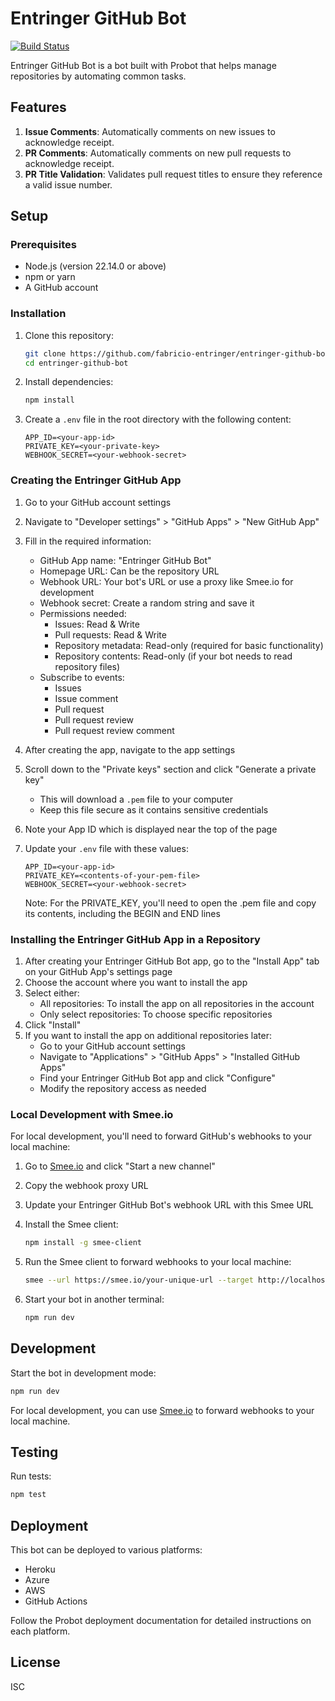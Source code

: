 # Entringer GitHub Bot

[![Build Status](https://github.com/fabricio-entringer/entringer-github-bot/actions/workflows/test.yml/badge.svg?branch=master)](https://github.com/fabricio-entringer/entringer-github-bot/actions/workflows/test.yml)

Entringer GitHub Bot is a bot built with Probot that helps manage repositories by automating common tasks.

## Features

1. **Issue Comments**: Automatically comments on new issues to acknowledge receipt.
2. **PR Comments**: Automatically comments on new pull requests to acknowledge receipt.
3. **PR Title Validation**: Validates pull request titles to ensure they reference a valid issue number.

## Setup

### Prerequisites

- Node.js (version 22.14.0 or above)
- npm or yarn
- A GitHub account

### Installation

1. Clone this repository:
   ```bash
   git clone https://github.com/fabricio-entringer/entringer-github-bot.git
   cd entringer-github-bot
   ```

2. Install dependencies:
   ```bash
   npm install
   ```

3. Create a `.env` file in the root directory with the following content:
   ```
   APP_ID=<your-app-id>
   PRIVATE_KEY=<your-private-key>
   WEBHOOK_SECRET=<your-webhook-secret>
   ```

### Creating the Entringer GitHub App

1. Go to your GitHub account settings
2. Navigate to "Developer settings" > "GitHub Apps" > "New GitHub App"
3. Fill in the required information:
   - GitHub App name: "Entringer GitHub Bot"
   - Homepage URL: Can be the repository URL
   - Webhook URL: Your bot's URL or use a proxy like Smee.io for development
   - Webhook secret: Create a random string and save it
   - Permissions needed:
     - Issues: Read & Write
     - Pull requests: Read & Write
     - Repository metadata: Read-only (required for basic functionality)
     - Repository contents: Read-only (if your bot needs to read repository files)
   - Subscribe to events:
     - Issues
     - Issue comment
     - Pull request
     - Pull request review
     - Pull request review comment
4. After creating the app, navigate to the app settings
5. Scroll down to the "Private keys" section and click "Generate a private key"
   - This will download a `.pem` file to your computer
   - Keep this file secure as it contains sensitive credentials
6. Note your App ID which is displayed near the top of the page
7. Update your `.env` file with these values:

   ```env
   APP_ID=<your-app-id>
   PRIVATE_KEY=<contents-of-your-pem-file>
   WEBHOOK_SECRET=<your-webhook-secret>
   ```

   Note: For the PRIVATE_KEY, you'll need to open the .pem file and copy its contents, including the BEGIN and END lines

### Installing the Entringer GitHub App in a Repository

1. After creating your Entringer GitHub Bot app, go to the "Install App" tab on your GitHub App's settings page
2. Choose the account where you want to install the app
3. Select either:
   - All repositories: To install the app on all repositories in the account
   - Only select repositories: To choose specific repositories
4. Click "Install"
5. If you want to install the app on additional repositories later:
   - Go to your GitHub account settings
   - Navigate to "Applications" > "GitHub Apps" > "Installed GitHub Apps"
   - Find your Entringer GitHub Bot app and click "Configure"
   - Modify the repository access as needed

### Local Development with Smee.io

For local development, you'll need to forward GitHub's webhooks to your local machine:

1. Go to [Smee.io](https://smee.io/) and click "Start a new channel"
2. Copy the webhook proxy URL
3. Update your Entringer GitHub Bot's webhook URL with this Smee URL
4. Install the Smee client:

   ```bash
   npm install -g smee-client
   ```

5. Run the Smee client to forward webhooks to your local machine:

   ```bash
   smee --url https://smee.io/your-unique-url --target http://localhost:3000/api/github/webhooks
   ```

6. Start your bot in another terminal:

   ```bash
   npm run dev
   ```

## Development

Start the bot in development mode:

```bash
npm run dev
```

For local development, you can use [Smee.io](https://smee.io/) to forward webhooks to your local machine.

## Testing

Run tests:

```bash
npm test
```

## Deployment

This bot can be deployed to various platforms:

- Heroku
- Azure
- AWS
- GitHub Actions

Follow the Probot deployment documentation for detailed instructions on each platform.

## License

ISC
